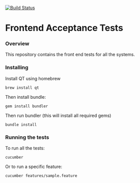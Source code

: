 [![Build Status](https://travis-ci.org/LandRegistry/front-end-tests.svg)](https://travis-ci.org/LandRegistry/front-end-tests)

Frontend Acceptance Tests
===============

### Overview

This repository contains the front end tests for all the systems.

### Installing

Install QT using homebrew

```
brew install qt
```

Then install bundle:

```
gem install bundler
```

Then run bundler (this will install all required gems)

```
bundle install
```

### Running the tests

To run all the tests:

```
cucumber
```

Or to run a specific feature:

```
cucumber features/sample.feature
```

